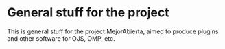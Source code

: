 # General stuff for the project

This is general stuff for the project MejorAbierta, aimed to produce plugins and other software for OJS, OMP, etc.

